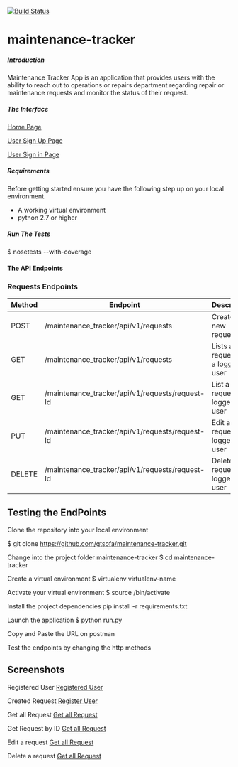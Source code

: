 
[![Build Status](https://travis-ci.org/gtsofa/maintenance-tracker.svg?branch=ft-crud-api-endpoints)](https://travis-ci.org/gtsofa/maintenance-tracker)

# maintenance-tracker

##### Introduction
Maintenance Tracker App is an application that provides users with the ability to reach out to operations or repairs department regarding repair or maintenance requests and monitor the status of their request.

##### The Interface
[Home Page](https://gtsofa.github.io/maintenance-tracker/UI/index.html)

[User Sign Up Page](https://gtsofa.github.io/maintenance-tracker/UI/sign_up.html)

[User Sign in Page](https://gtsofa.github.io/maintenance-tracker/UI/sign_in.html)


##### Requirements
Before getting started ensure you have the following step up on your local environment.
* A working virtual environment
* python 2.7 or higher


##### Run The Tests
$ nosetests --with-coverage

#### The API Endpoints

### Requests Endpoints

Method | Endpoint | Description
--- | --- | ---
POST | /maintenance_tracker/api/v1/requests | Creates a new request
GET | /maintenance_tracker/api/v1/requests | Lists all requests of a logged in user
GET | /maintenance_tracker/api/v1/requests/request-Id | List a request of a logged in user
PUT | /maintenance_tracker/api/v1/requests/request-Id | Edit a request of a logged in user
DELETE | /maintenance_tracker/api/v1/requests/request-Id | Delete a request of a logged in user


## Testing the EndPoints

Clone the repository into your local environment 

$ git clone https://github.com/gtsofa/maintenance-tracker.git 

Change into the project folder maintenance-tracker  $ cd maintenance-tracker

Create a virtual environment $ virtualenv virtualenv-name

Activate your virtual environment  $ source <virtualenv-name>/bin/activate

Install the project dependencies pip install -r requirements.txt

Launch the application   $ python run.py

Copy and Paste the URL on postman

Test the endpoints by changing  the http methods

## Screenshots 

Registered User
[Registered User](<img src="/designs/img/mockups/users/register_user.png"/>)

Created Request
[Register User](<img src="/designs/img/mockups/requests/request_created.png" />)

Get all Request
[Get all Request](<img src="/designs/img/mockups/requests/get_all_requests.png" />)

Get Request by ID
[Get all Request](<img src="/designs/img/mockups/requests/get_a_request_by_ID.png" />)

Edit a request
[Get all Request](<img src="/designs/img/mockups/requests/edit_request.png" />)

Delete a request
[Get all Request](https://github.com/gtsofa/maintenance-tracker/blob/ft-crud-api-endpoints/designs/UI/img/mockups/requests/after_delete_request.png)





